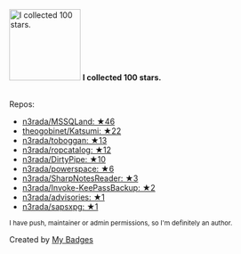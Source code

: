 <img src="https://my-badges.github.io/my-badges/stars-100.png" alt="I collected 100 stars." title="I collected 100 stars." width="128">
<strong>I collected 100 stars.</strong>
<br><br>

Repos:

* <a href="https://github.com/n3rada/MSSQLand">n3rada/MSSQLand: ★46</a>
* <a href="https://github.com/theogobinet/Katsumi">theogobinet/Katsumi: ★22</a>
* <a href="https://github.com/n3rada/toboggan">n3rada/toboggan: ★13</a>
* <a href="https://github.com/n3rada/ropcatalog">n3rada/ropcatalog: ★12</a>
* <a href="https://github.com/n3rada/DirtyPipe">n3rada/DirtyPipe: ★10</a>
* <a href="https://github.com/n3rada/powerspace">n3rada/powerspace: ★6</a>
* <a href="https://github.com/n3rada/SharpNotesReader">n3rada/SharpNotesReader: ★3</a>
* <a href="https://github.com/n3rada/Invoke-KeePassBackup">n3rada/Invoke-KeePassBackup: ★2</a>
* <a href="https://github.com/n3rada/advisories">n3rada/advisories: ★1</a>
* <a href="https://github.com/n3rada/sapsxpg">n3rada/sapsxpg: ★1</a>

<sup>I have push, maintainer or admin permissions, so I'm definitely an author.<sup>



Created by <a href="https://github.com/my-badges/my-badges">My Badges</a>